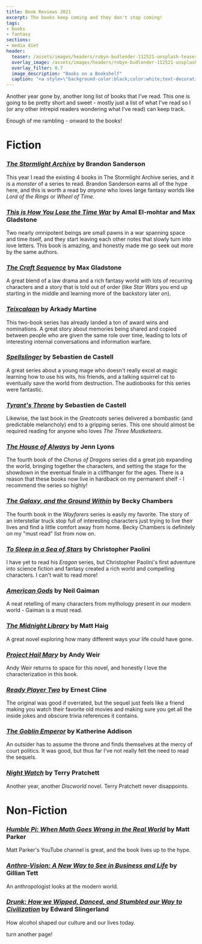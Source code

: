 ```yaml
---
title: Book Reviews 2021
excerpt: The books keep coming and they don't stop coming!
tags:
- books
- fantasy
sections:
- media diet
header:
  teaser: /assets/images/headers/robyn-budlender-112521-unsplash-teaser.jpg
  overlay_image: /assets/images/headers/robyn-budlender-112521-unsplash.jpg
  overlay_filter: 0.7
  image_description: "Books on a Bookshelf"
  caption: "<a style=\"background-color:black;color:white;text-decoration:none;padding:4px 6px;font-family:-apple-system, BlinkMacSystemFont, &quot;San Francisco&quot;, &quot;Helvetica Neue&quot;, Helvetica, Ubuntu, Roboto, Noto, &quot;Segoe UI&quot;, Arial, sans-serif;font-size:12px;font-weight:bold;line-height:1.2;display:inline-block;border-radius:3px;\" href=\"https://unsplash.com/@robzy_m?utm_medium=referral&amp;utm_campaign=photographer-credit&amp;utm_content=creditBadge\" target=\"_blank\" rel=\"noopener noreferrer\" title=\"Download free do whatever you want high-resolution photos from Robyn Budlender\"><span style=\"display:inline-block;padding:2px 3px;\"><svg xmlns=\"http://www.w3.org/2000/svg\" style=\"height:12px;width:auto;position:relative;vertical-align:middle;top:-1px;fill:white;\" viewBox=\"0 0 32 32\"><title>unsplash-logo</title><path d=\"M20.8 18.1c0 2.7-2.2 4.8-4.8 4.8s-4.8-2.1-4.8-4.8c0-2.7 2.2-4.8 4.8-4.8 2.7.1 4.8 2.2 4.8 4.8zm11.2-7.4v14.9c0 2.3-1.9 4.3-4.3 4.3h-23.4c-2.4 0-4.3-1.9-4.3-4.3v-15c0-2.3 1.9-4.3 4.3-4.3h3.7l.8-2.3c.4-1.1 1.7-2 2.9-2h8.6c1.2 0 2.5.9 2.9 2l.8 2.4h3.7c2.4 0 4.3 1.9 4.3 4.3zm-8.6 7.5c0-4.1-3.3-7.5-7.5-7.5-4.1 0-7.5 3.4-7.5 7.5s3.3 7.5 7.5 7.5c4.2-.1 7.5-3.4 7.5-7.5z\"></path></svg></span><span style=\"display:inline-block;padding:2px 3px;\">Robyn Budlender</span></a>"
---
```


Another year gone by, another long list of books that I've read. This one is going to be pretty short and sweet - mostly just a list of what I've read so I (or any other intrepid readers wondering what I've read) can keep track. 

<!--more-->

Enough of me rambling - onward to the books!

# Fiction

### _**[The Stormlight Archive](https://www.amazon.com/dp/B074CBP9DY)**_ by Brandon Sanderson

This year I read the existing 4 books in The Stormlight Archive series, and it is a _monster_ of a series to read. Brandon Sanderson earns all of the hype here, and this is worth a read by _anyone_ who loves large fantasy worlds like _Lord of the Rings_ or _Wheel of Time_. 

### _**[This is How You Lose the Time War](https://www.amazon.com/dp/B07MNG496J)**_ by Amal El-mohtar and Max Gladstone

Two nearly omnipotent beings are small pawns in a war spanning space and time itself, and they start leaving each other notes that slowly turn into love letters. This book is amazing, and honestly made me go seek out more by the same authors.

### _**[The Craft Sequence](https://www.amazon.com/dp/B01MUG3DLM)**_ by Max Gladstone

A great blend of a law drama and a rich fantasy world with lots of recurring characters and a story that is told out of order (like _Star Wars_ you end up starting in the middle and learning more of the backstory later on). 

### _**[Teixcalaan](https://www.amazon.com/dp/B07R2N2SMH)**_ by Arkady Martine

This two-book series has already landed a ton of award wins and nominations. A great story about memories being shared and copied between people who are given the same role over time, leading to lots of interesting internal conversations and information warfare.

### _**[Spellslinger](https://www.amazon.com/dp/B09C2GR6ZZ?)**_ by Sebastien de Castell

A great series about a young mage who doesn't really excel at magic learning how to use his wits, his friends, and a talking squirrel cat to eventually save the world from destruction. The audiobooks for this series were fantastic.

### _**[Tyrant's Throne](https://www.amazon.com/dp/B07TS264GD/)**_ by Sebastien de Castell

Likewise, the last book in the _Greatcoats_ series delivered a bombastic (and predictable melancholy) end to a gripping series. This one should almost be required reading for anyone who loves _The Three Mustketeers_. 

### _**[The House of Always](https://www.amazon.com/dp/B08GJQPRHW)**_ by Jenn Lyons

The fourth book of the _Chorus of Dragons_ series did a great job expanding the world, bringing together the characters, and setting the stage for the showdown in the eventual finale in a cliffhanger for the ages. There is a reason that these books now live in hardback on my permanent shelf - I recommend the series so highly!

### _**[The Galaxy, and the Ground Within](https://www.amazon.com/dp/B088RDCLQ4)**_ by Becky Chambers

The fourth book in the _Wayfarers_ series is easily my favorite. The story of an interstellar truck stop full of interesting characters just trying to live their lives and find a little comfort away from home. Becky Chambers is definitely on my "must read" list from now on.

### _**[To Sleep in a Sea of Stars](https://www.amazon.com/dp/B081D7ZSTL)**_ by Christopher Paolini

I have yet to read his _Eragon_ series, but Christopher Paolini's first adventure into science fiction and fantasy created a rich world and compelling characters. I can't wait to read more!

### _**[American Gods](https://www.amazon.com/dp/B004YW4L5K)**_ by Neil Gaiman

A neat retelling of many characters from mythology present in our modern world - Gaiman is a must read.

### _**[The Midnight Library](https://www.amazon.com/dp/B085BVSXS9/)**_ by Matt Haig

A great novel exploring how many different ways your life could have gone. 

### _**[Project Hail Mary](https://www.amazon.com/dp/B08FHBV4ZX)**_ by Andy Weir

Andy Weir returns to space for this novel, and honestly I love the characterization in this book. 

### _**[Ready Player Two](https://www.amazon.com/dp/B08BYWH6CS)**_ by Ernest Cline

The original was good if overrated, but the sequel just feels like a friend making you watch their favorite old movies and making sure you get all the inside jokes and obscure trivia references it contains. 

### _**[The Goblin Emperor](https://www.amazon.com/dp/B00FO6NPIO)**_ by Katherine Addison

An outsider has to assume the throne and finds themselves at the mercy of court politics. It was good, but thus far I've not really felt the need to read the sequels. 

### _**[Night Watch](https://www.amazon.com/dp/B000W912Q0/)**_ by Terry Pratchett

Another year, another _Discworld_ novel. Terry Pratchett never disappoints. 

# Non-Fiction

### _**[Humble Pi: When Math Goes Wrong in the Real World](https://www.amazon.com/dp/B07R8QSXYB/)**_ by Matt Parker

Matt Parker's YouTube channel is great, and the book lives up to the hype. 

### _**[Anthro-Vision: A New Way to See in Business and Life](https://www.amazon.com/dp/B08LDXLMDQ)**_ by Gillian Tett

An anthropologist looks at the modern world. 

### _**[Drunk: How we Wipped, Danced, and Stumbled our Way to Civilization](https://www.amazon.com/dp/B08KQ18XLF)**_ by Edward Slingerland

How alcohol shaped our culture and our lives today. 

<p class="custom__signature">turn another page!</p>